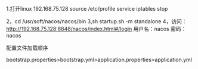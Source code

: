 1.打开linux 192.168.75.128
source /etc/profile
service iptables stop

2，cd /usr/soft/nacos/nacos/bin
3,sh startup.sh -m standalone
4，访问：http://192.168.75.128:8848/nacos/index.html#/login
用户名：nacos
密码：nacos

配置文件加载顺序

bootstrap.properties>bootstrap.yml>application.properties>application.yml